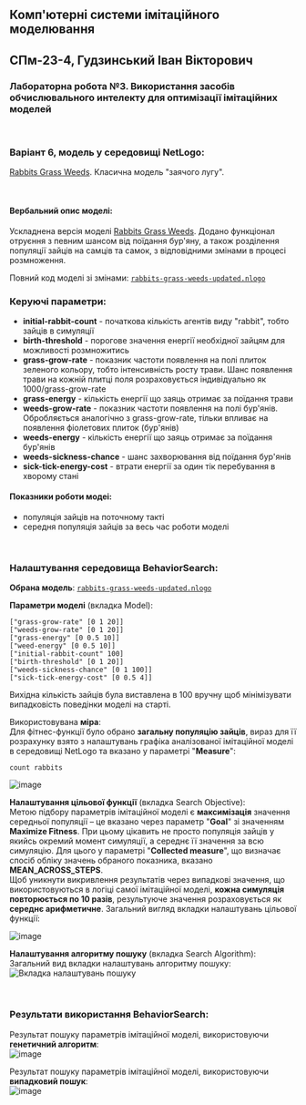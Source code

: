 ## Комп'ютерні системи імітаційного моделювання
## СПм-23-4, **Гудзинський Іван Вікторович**
### Лабораторна робота №**3**. Використання засобів обчислювального интелекту для оптимізації імітаційних моделей

<br>

### Варіант 6, модель у середовищі NetLogo:
[Rabbits Grass Weeds](http://www.netlogoweb.org/launch#http://www.netlogoweb.org/assets/modelslib/Sample%20Models/Biology/Rabbits%20Grass%20Weeds.nlogo). Класична модель "заячого лугу".


<br>

#### Вербальний опис моделі:
Ускладнена версія моделі [Rabbits Grass Weeds](http://www.netlogoweb.org/launch#http://www.netlogoweb.org/assets/modelslib/Sample%20Models/Biology/Rabbits%20Grass%20Weeds.nlogo). Додано функціонал отруєння з певним шансом від поїдання бур'яну, а також розділення популяції зайців на самців та самок, з відповідними змінами в процесі розмноження.

Повний код моделі зі змінами: [`rabbits-grass-weeds-updated.nlogo`](rabbits-grass-weeds-updated.nlogo)

### Керуючі параметри:
- **initial-rabbit-count** - початкова кількість агентів виду "rabbit", тобто зайців в симуляції
- **birth-threshold** - порогове значення енергії необхідної зайцям для можливості розмножитись
- **grass-grow-rate** - показник частоти появлення на полі плиток зеленого кольору, тобто інтенсивність росту трави. Шанс появлення трави на кожній плитці поля розраховується індивідуально як 1000/grass-grow-rate
- **grass-energy** - кількість енергії що заяць отримає за поїдання трави
- **weeds-grow-rate** - показник частоти появлення на полі бур'янів. Обробляється аналогічно з grass-grow-rate, тільки впливає на появлення фіолетових плиток (бур'янів)
- **weeds-energy** - кількість енергії що заяць отримає за поїдання бур'янів
- **weeds-sickness-chance** - шанс захворювання від поїдання бур'янів
- **sick-tick-energy-cost** - втрати енергії за один тік перебування в хворому стані

#### Показники роботи модеі:
- популяція зайців на поточному такті
- середня популяція зайців за весь час роботи моделі

<br>

### Налаштування середовища BehaviorSearch:

**Обрана модель**:
[`rabbits-grass-weeds-updated.nlogo`](rabbits-grass-weeds-updated.nlogo)

**Параметри моделі** (вкладка Model):  
```
["grass-grow-rate" [0 1 20]]
["weeds-grow-rate" [0 1 20]]
["grass-energy" [0 0.5 10]]
["weed-energy" [0 0.5 10]]
["initial-rabbit-count" 100]
["birth-threshold" [0 1 20]]
["weeds-sickness-chance" [0 1 100]]
["sick-tick-energy-cost" [0 0.5 4]]
```

Вихідна кількість зайців була виставлена в 100 вручну щоб мінімізувати випадковість поведінки моделі на старті.

Використовувана **міра**:  
Для фітнес-функції було обрано **загальну популяцію зайців**, вираз для її розрахунку взято з налаштувань графіка аналізованої імітаційної моделі в середовищі NetLogo та вказано у параметрі "**Measure**":

`count rabbits`

![image](https://github.com/user-attachments/assets/1f2d06ec-43bb-4251-864d-0b9be643b227)


**Налаштування цільової функції** (вкладка Search Objective):  
Метою підбору параметрів імітаційної моделі є **максимізація** значення середньої популяції – це вказано через параметр "**Goal**" зі значенням **Maximize Fitness**. При цьому цікавить не просто популяція зайців у якийсь окремий момент симуляції, а середнє її значення за всю симуляцію. Для цього у параметрі "**Collected measure**", що визначає спосіб обліку значень обраного показника, вказано **MEAN_ACROSS_STEPS**.  
Щоб уникнути викривлення результатів через випадкові значення, що використовуються в логіці самої імітаційної моделі, **кожна симуляція повторюється по 10 разів**, результуюче значення розраховується як **середнє арифметичне**. 
Загальний вигляд вкладки налаштувань цільової функції:

![image](https://github.com/user-attachments/assets/e36c5749-eeab-4e9a-9d2b-a5b5bedd65d2)

**Налаштування алгоритму пошуку** (вкладка Search Algorithm):  
Загальний вид вкладки налаштувань алгоритму пошуку:  
![Вкладка налаштувань пошуку](example-search.png)

<br>

### Результати використання BehaviorSearch:
Результат пошуку параметрів імітаційної моделі, використовуючи **генетичний алгоритм**:  
![image](https://github.com/user-attachments/assets/ce101b45-c283-4507-9efa-986901c91c74)

Результат пошуку параметрів імітаційної моделі, використовуючи **випадковий пошук**:  
![image](https://github.com/user-attachments/assets/437a8cb0-64c8-420f-9512-02f11b0cf9ba)
